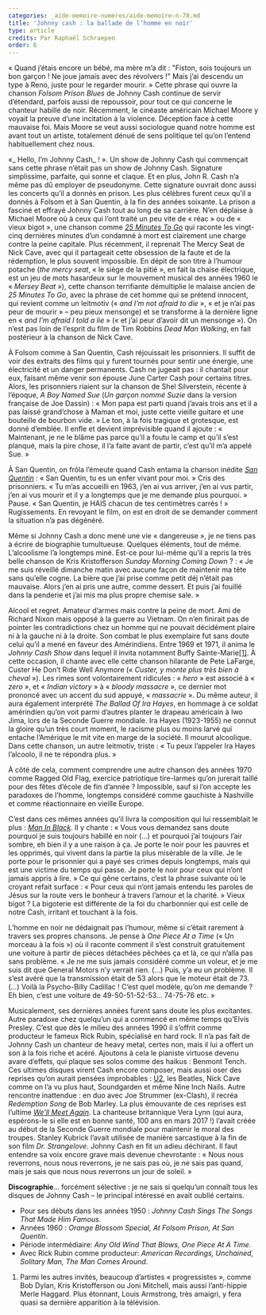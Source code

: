 ```yaml
---
categories: _aide-memoire-numeros/aide-memoire-n-78.md
title: 'Johnny cash : la ballade de l’homme en noir'
type: article
credits: Par Raphaël Schraepen
order: 6
---
```

« Quand j’étais encore un bébé, ma mère m’a dit : "Fiston, sois toujours un bon garçon ! Ne joue jamais avec des révolvers !" Mais j’ai descendu un type à Reno, juste pour le regarder mourir. » Cette phrase qui ouvre la chanson _Folsom Prison Blues_ de Johnny Cash continue de servir d’étendard, parfois aussi de repoussoir, pour tout ce qui concerne le chanteur habillé de noir. Récemment, le cinéaste américain Michael Moore y voyait la preuve d’une incitation à la violence. Déception face à cette mauvaise foi. Mais Moore se veut aussi sociologue quand notre homme est avant tout un artiste, totalement dénué de sens politique tel qu’on l’entend habituellement chez nous.



«_ Hello, I’m Johnny Cash_ ! ». Un show de Johnny Cash qui commençait sans cette phrase n’était pas un show de Johnny Cash. Signature simplissime, parfaite, qui sonne et claque. Et en plus, John R. Cash n’a même pas dû employer de pseudonyme. Cette signature ouvrait donc aussi les concerts qu’il a donnés en prison. Les plus célèbres furent ceux qu’il a donnés à Folsom et à San Quentin, à la fin des années soixante. La prison a fasciné et effrayé Johnny Cash tout au long de sa carrière. N’en déplaise à Michael Moore où à ceux qui l’ont traité un peu vite de « réac » ou de « vieux bigot », une chanson comme [_25 Minutes To Go_](https://www.youtube.com/watch?v=mLsjCLF_CtM) qui raconte les vingt-cinq dernières minutes d’un condamné à mort est clairement une charge contre la peine capitale. Plus récemment, il reprenait The Mercy Seat de Nick Cave, avec qui il partageait cette obsession de la faute et de la rédemption, le plus souvent impossible. En dépit de son titre à l’humour potache (_the mercy seat_, « le siège de la pitié », en fait la chaise électrique, est un jeu de mots hasardeux sur le mouvement musical des années 1960 le « _Mersey Beat_ »), cette chanson terrifiante démultiplie le malaise ancien de _25 Minutes To Go_, avec la phrase de cet homme qui se prétend innocent, qui revient comme un leitmotiv (« _and I’m not afraid to die_ », « et je n’ai pas peur de mourir » – peu pieux mensonge) et se transforme à la dernière ligne en « _and I’m afraid I told a lie_ » (« et j’ai peur d’avoir dit un mensonge »). On n’est pas loin de l’esprit du film de Tim Robbins _Dead Man Walking_, en fait postérieur à la chanson de Nick Cave.



À Folsom comme à San Quentin, Cash réjouissait les prisonniers. Il suffit de voir des extraits des films qui y furent tournés pour sentir une énergie, une électricité et un danger permanents. Cash ne jugeait pas : il chantait pour eux, faisant même venir son épouse June Carter Cash pour certains titres. Alors, les prisonniers riaient sur la chanson de Shel Silverstein, récente à l’époque, _A Boy Named Sue_ (_Un garçon nommé Suzie_ dans la version française de Joe Dassin) : « Mon papa est parti quand j’avais trois ans et il a pas laissé grand’chose à Maman et moi, juste cette vieille guitare et une bouteille de bourbon vide. » Le ton, à la fois tragique et grotesque, est donné d’emblée. Il enfle et devient imprévisible quand il ajoute : « Maintenant, je ne le blâme pas parce qu’il a foutu le camp et qu’il s’est planqué, mais la pire chose, il l’a faite avant de partir, c’est qu’il m’a appelé Sue. »



À San Quentin, on frôla l’émeute quand Cash entama la chanson inédite [_San Quentin_](https://www.youtube.com/watch?v=1zgja26eNeY) : « San Quentin, tu es un enfer vivant pour moi. » Cris des prisonniers. « Tu m’as accueilli en 1963, j’en ai vus arriver, j’en ai vus partir, j’en ai vus mourir et il y a longtemps que je me demande plus pourquoi. » Pause. « San Quentin, je HAIS chacun de tes centimètres carrés ! » Rugissements. En revoyant le film, on est en droit de se demander comment la situation n’a pas dégénéré.



Même si Johnny Cash a donc mené une vie « dangereuse », je ne tiens pas à écrire de biographie tumultueuse. Quelques éléments, tout de même. L’alcoolisme l’a longtemps miné. Est-ce pour lui-même qu’il a repris la très belle chanson de Kris Kristofferson _Sunday Morning Coming Down_ ? : « Je me suis réveillé dimanche matin avec aucune façon de maintenir ma tête sans qu’elle cogne. La bière que j’ai prise comme petit déj n’était pas mauvaise. Alors j’en ai pris une autre, comme dessert. Et puis j’ai fouillé dans la penderie et j’ai mis ma plus propre chemise sale. »



Alcool et regret. Amateur d’armes mais contre la peine de mort. Ami de Richard Nixon mais opposé à la guerre au Vietnam. On n’en finirait pas de pointer les contradictions chez un homme qui ne pouvait décidément plaire ni à la gauche ni à la droite. Son combat le plus exemplaire fut sans doute celui qu’il a mené en faveur des Amérindiens. Entre 1969 et 1971, il anima le _Johnny Cash Show_ dans lequel il invita notamment Buffy Sainte-Marie[[1]](#footnote-1). À cette occasion, il chante avec elle cette chanson hilarante de Pete LaFarge, Custer He Don’t Ride Well Anymore (« _Custer, y monte plus très bien à cheval_ »). Les rimes sont volontairement ridicules : « _hero_ » est associé à « _zero_ », et « _Indian victory_ » à « _bloody massacre_ », ce dernier mot prononcé avec un accent du sud appuyé, « _massacrie_ ». Du même auteur, il aura également interprété _The Ballad Of Ira Hayes_, en hommage à ce soldat amérindien qu’on voit parmi d’autres planter le drapeau américain à Iwo Jima, lors de la Seconde Guerre mondiale. Ira Hayes (1923-1955) ne connut la gloire qu’un très court moment, le racisme plus ou moins larvé qui entache l’Amérique le mit vite en marge de la société. Il mourut alcoolique. Dans cette chanson, un autre leitmotiv, triste : « Tu peux l’appeler Ira Hayes l’alcoolo, il ne te répondra plus. »



À côté de cela, comment comprendre une autre chanson des années 1970 comme Ragged Old Flag, exercice patriotique tire-larmes qu’on jurerait taillé pour des fêtes d’école de fin d’année ? Impossible, sauf si l’on accepte les paradoxes de l’homme, longtemps considéré comme gauchiste à Nashville et comme réactionnaire en vieille Europe.



C’est dans ces mêmes années qu’il livra la composition qui lui ressemblait le plus : [_Man In Black_](https://www.youtube.com/watch?v=1Okt0-Y38Pc). Il y chante : « Vous vous demandez sans doute pourquoi je suis toujours habillé en noir (…) et pourquoi j’ai toujours l’air sombre, eh bien il y a une raison à ça. Je porte le noir pour les pauvres et les opprimés, qui vivent dans la partie la plus misérable de la ville. Je le porte pour le prisonnier qui a payé ses crimes depuis longtemps, mais qui est une victime du temps qui passe. Je porte le noir pour ceux qui n’ont jamais appris à lire. » Ce qui gêne certains, c’est la phrase suivante où le croyant refait surface : « Pour ceux qui n’ont jamais entendu les paroles de Jésus sur la route vers le bonheur à travers l’amour et la charité. » Vieux bigot ? La bigoterie est différente de la foi du charbonnier qui est celle de notre Cash, irritant et touchant à la fois.



L’homme en noir ne dédaignait pas l’humour, même si c’était rarement à travers ses propres chansons. Je pense à _One Piece At a Time_ (« Un morceau à la fois ») où il raconte comment il s’est construit gratuitement une voiture à partir de pièces détachées pêchées ça et là, ce qui n’alla pas sans problème. « Je ne me suis jamais considéré comme un voleur, et je me suis dit que General Motors n’y verrait rien. (…) Puis, y’a eu un problème. Il s’est avéré que la transmission était de 53 alors que le moteur était de 73. (…) Voilà la Psycho-Billy Cadillac ! C’est quel modèle, qu’on me demande ? Eh bien, c’est une voiture de 49-50-51-52-53… 74-75-76 etc. »



Musicalement, ses dernières années furent sans doute les plus excitantes. Autre paradoxe chez quelqu’un qui a commencé en même temps qu’Elvis Presley. C’est que dès le milieu des années 1990 il s’offrit comme producteur le fameux Rick Rubin, spécialisé en hard rock. Il n’a pas fait de Johnny Cash un chanteur de heavy metal, certes non, mais il lui a offert un son à la fois riche et acéré. Ajoutons à cela le pianiste virtuose devenu avare d’effets, qui plaque ses solos comme des haikus : Benmont Tench. Ces ultimes disques virent Cash encore composer, mais aussi oser des reprises qu’on aurait pensées improbables : [U2](https://www.youtube.com/watch?v=CGrR-7_OBpA), les Beatles, Nick Cave comme on l’a vu plus haut, Soundgarden et même Nine Inch Nails. Autre rencontre inattendue : en duo avec Joe Strummer (ex-Clash), il recréa _Redemption Song_ de Bob Marley. La plus émouvante de ces reprises est l’ultime [_We’ll Meet Again_](https://www.youtube.com/watch?v=KodNFsP6r88). La chanteuse britannique Vera Lynn (qui aura, espérons-le si elle est en bonne santé, 100 ans en mars 2017 !) l’avait créée au début de la Seconde Guerre mondiale pour maintenir le moral des troupes. Stanley Kubrick l’avait utilisée de manière sarcastique à la fin de son film _Dr. Strangelove_. Johnny Cash en fit un adieu déchirant. Il faut entendre sa voix encore grave mais devenue chevrotante : « Nous nous reverrons, nous nous reverrons, je ne sais pas où, je ne sais pas quand, mais je sais que nous nous reverrons un jour de soleil. »



 



 



**Discographie**… forcément sélective : je ne sais si quelqu’un connaît tous les disques de Johnny Cash – le principal intéressé en avait oublié certains.



 

* Pour ses débuts dans les années 1950 : _Johnny Cash Sings The Songs That Made Him Famous_.
* Années 1960 : _Orange Blossom Special, At Folsom Prison, At San Quentin_.
* Période intermédiaire: _Any Old Wind That Blows, One Piece At A Time_.
* Avec Rick Rubin comme producteur: _American Recordings, Unchained, Solitary Man, The Man Comes Around_.







1. Parmi les autres invités, beaucoup d’artistes « progressistes », comme Bob Dylan, Kris Kristofferson ou Joni Mitchell, mais aussi l’anti-hippie Merle Haggard. Plus étonnant, Louis Armstrong, très amaigri, y fera quasi sa dernière apparition à la télévision.
